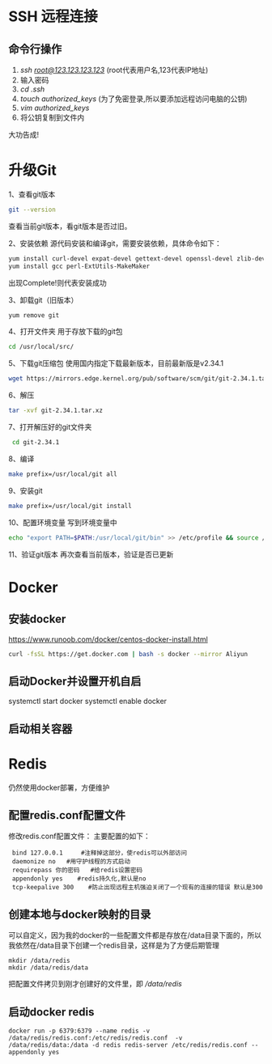 # SSH 远程连接
## 命令行操作
1. *ssh root@123.123.123.123* (root代表用户名,123代表IP地址)
2. 输入密码
3. *cd .ssh*
4. *touch authorized_keys* (为了免密登录,所以要添加远程访问电脑的公钥)
5. *vim authorized_keys*
6. 将公钥复制到文件内

大功告成!

# 升级Git
1、查看git版本
```bash
git --version
```
查看当前git版本，看git版本是否过旧。

2、安装依赖
源代码安装和编译git，需要安装依赖，具体命令如下：
```bash
yum install curl-devel expat-devel gettext-devel openssl-devel zlib-devel asciidoc
yum install gcc perl-ExtUtils-MakeMaker
```
出现Complete!则代表安装成功

3、卸载git（旧版本）
```bash
yum remove git
```
 4、打开文件夹
用于存放下载的git包
```bash
cd /usr/local/src/
```
 5、下载git压缩包
使用国内指定下载最新版本，目前最新版是v2.34.1
```bash
wget https://mirrors.edge.kernel.org/pub/software/scm/git/git-2.34.1.tar.xz
```
 6、解压
```bash
tar -xvf git-2.34.1.tar.xz
```

 7、打开解压好的git文件夹
```bash
 cd git-2.34.1
```
8、编译
```bash
make prefix=/usr/local/git all
```
 9、安装git
```bash
make prefix=/usr/local/git install
```
10、配置环境变量
写到环境变量中
```bash
echo "export PATH=$PATH:/usr/local/git/bin" >> /etc/profile && source /etc/profile
```
11、验证git版本
再次查看当前版本，验证是否已更新

# Docker
## 安装docker
https://www.runoob.com/docker/centos-docker-install.html
```bash
curl -fsSL https://get.docker.com | bash -s docker --mirror Aliyun
```
## 启动Docker并设置开机自启
systemctl start docker
systemctl enable docker

## 启动相关容器

# Redis
仍然使用docker部署，方便维护
## 配置redis.conf配置文件
修改redis.conf配置文件：
主要配置的如下：
```
 bind 127.0.0.1     #注释掉这部分，使redis可以外部访问
 daemonize no   #用守护线程的方式启动
 requirepass 你的密码   #给redis设置密码
 appendonly yes    #redis持久化,默认是no
 tcp-keepalive 300    #防止出现远程主机强迫关闭了一个现有的连接的错误 默认是300
```

## 创建本地与docker映射的目录
可以自定义，因为我的docker的一些配置文件都是存放在/data目录下面的，所以我依然在/data目录下创建一个redis目录，这样是为了方便后期管理
```
mkdir /data/redis
mkdir /data/redis/data
```
把配置文件拷贝到刚才创建好的文件里，即 */data/redis*
## 启动docker redis
```
docker run -p 6379:6379 --name redis -v /data/redis/redis.conf:/etc/redis/redis.conf  -v /data/redis/data:/data -d redis redis-server /etc/redis/redis.conf --appendonly yes
```
